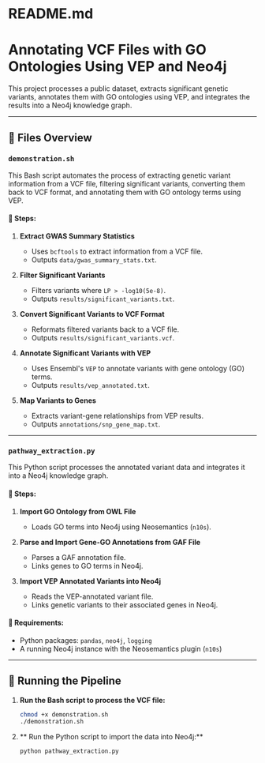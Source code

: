 # README.md

# Annotating VCF Files with GO Ontologies Using VEP and Neo4j

This project processes a public dataset, extracts significant genetic variants, annotates them with GO ontologies using VEP, and integrates the results into a Neo4j knowledge graph.

---

## 📂 Files Overview

### `demonstration.sh`
This Bash script automates the process of extracting genetic variant information from a VCF file, filtering significant variants, converting them back to VCF format, and annotating them with GO ontology terms using VEP.

#### 🔹 Steps:
1. **Extract GWAS Summary Statistics**  
   - Uses `bcftools` to extract information from a VCF file.  
   - Outputs `data/gwas_summary_stats.txt`.

2. **Filter Significant Variants**  
   - Filters variants where `LP > -log10(5e-8)`.  
   - Outputs `results/significant_variants.txt`.

3. **Convert Significant Variants to VCF Format**  
   - Reformats filtered variants back to a VCF file.  
   - Outputs `results/significant_variants.vcf`.

4. **Annotate Significant Variants with VEP**  
   - Uses Ensembl's `VEP` to annotate variants with gene ontology (GO) terms.  
   - Outputs `results/vep_annotated.txt`.

5. **Map Variants to Genes**  
   - Extracts variant-gene relationships from VEP results.  
   - Outputs `annotations/snp_gene_map.txt`.

---

### `pathway_extraction.py`
This Python script processes the annotated variant data and integrates it into a Neo4j knowledge graph.

#### 🔹 Steps:
1. **Import GO Ontology from OWL File**  
   - Loads GO terms into Neo4j using Neosemantics (`n10s`).

2. **Parse and Import Gene-GO Annotations from GAF File**  
   - Parses a GAF annotation file.  
   - Links genes to GO terms in Neo4j.

3. **Import VEP Annotated Variants into Neo4j**  
   - Reads the VEP-annotated variant file.  
   - Links genetic variants to their associated genes in Neo4j.

#### 🔧 Requirements:
- Python packages: `pandas`, `neo4j`, `logging`
- A running Neo4j instance with the Neosemantics plugin (`n10s`)

---

## 🚀 Running the Pipeline

1. **Run the Bash script to process the VCF file:**
   ```sh
   chmod +x demonstration.sh
   ./demonstration.sh
2. ** Run the Python script to import the data into Neo4j:**
   ```sh
   python pathway_extraction.py

